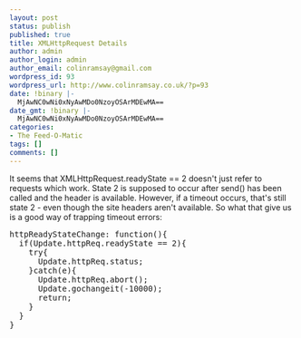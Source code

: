 ```yaml
---
layout: post
status: publish
published: true
title: XMLHttpRequest Details
author: admin
author_login: admin
author_email: colinramsay@gmail.com
wordpress_id: 93
wordpress_url: http://www.colinramsay.co.uk/?p=93
date: !binary |-
  MjAwNC0wNi0xNyAwMDo0NzoyOSArMDEwMA==
date_gmt: !binary |-
  MjAwNC0wNi0xNyAwMDo0NzoyOSArMDEwMA==
categories:
- The Feed-O-Matic
tags: []
comments: []
---
```

<p>It seems that XMLHttpRequest.readyState == 2 doesn't just refer to requests which work. State 2 is supposed to occur after send() has been called and the header is available. However, if a timeout occurs, that's still state 2 - even though the site headers aren't available. So what that give us is a good way of trapping timeout errors:</p>
<pre style="text-align:left;">
httpReadyStateChange: function(){
  if(Update.httpReq.readyState == 2){
    try{
      Update.httpReq.status;
    }catch(e){
      Update.httpReq.abort();
      Update.gochangeit(-10000);
      return;
    }
  }
}
</pre>
